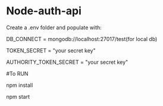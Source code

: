 # Node-auth-api

Create a .env folder and populate with:

DB_CONNECT = mongodb://localhost:27017/test(for local db)

TOKEN_SECRET = "your secret key"

AUTHORITY_TOKEN_SECRET = "your secret key"

#To RUN

npm install

npm start
